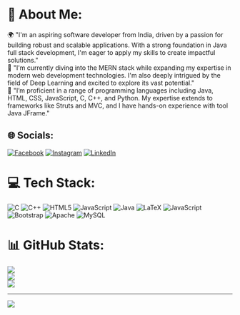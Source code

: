 # 💫 About Me:
🌍 "I'm an aspiring software developer from India, driven by a passion for building robust and scalable applications. With a strong foundation in Java full stack development, I'm eager to apply my skills to create impactful solutions."<br>🔭 "I'm currently diving into the MERN stack while expanding my expertise in modern web development technologies. I'm also deeply intrigued by the field of Deep Learning and excited to explore its vast potential."<br>🤖 "I’m proficient in a range of programming languages including Java, HTML, CSS, JavaScript, C, C++, and Python. My expertise extends to frameworks like Struts and MVC, and I have hands-on experience with tool Java JFrame."


## 🌐 Socials:
[![Facebook](https://img.shields.io/badge/Facebook-%231877F2.svg?logo=Facebook&logoColor=white)](https://facebook.com/https://www.facebook.com/profile.php?id=100011330305502) [![Instagram](https://img.shields.io/badge/Instagram-%23E4405F.svg?logo=Instagram&logoColor=white)](https://instagram.com/https://www.instagram.com/abhirami__sasikumar/) [![LinkedIn](https://img.shields.io/badge/LinkedIn-%230077B5.svg?logo=linkedin&logoColor=white)](https://linkedin.com/in/https://www.linkedin.com/in/abhirami-sasikumar-/) 

# 💻 Tech Stack:
![C](https://img.shields.io/badge/c-%2300599C.svg?style=for-the-badge&logo=c&logoColor=white) ![C++](https://img.shields.io/badge/c++-%2300599C.svg?style=for-the-badge&logo=c%2B%2B&logoColor=white) ![HTML5](https://img.shields.io/badge/html5-%23E34F26.svg?style=for-the-badge&logo=html5&logoColor=white) ![JavaScript](https://img.shields.io/badge/javascript-%23323330.svg?style=for-the-badge&logo=javascript&logoColor=%23F7DF1E) ![Java](https://img.shields.io/badge/java-%23ED8B00.svg?style=for-the-badge&logo=openjdk&logoColor=white) ![LaTeX](https://img.shields.io/badge/latex-%23008080.svg?style=for-the-badge&logo=latex&logoColor=white) ![JavaScript](https://img.shields.io/badge/javascript-%23323330.svg?style=for-the-badge&logo=javascript&logoColor=%23F7DF1E) ![Bootstrap](https://img.shields.io/badge/bootstrap-%238511FA.svg?style=for-the-badge&logo=bootstrap&logoColor=white) ![Apache](https://img.shields.io/badge/apache-%23D42029.svg?style=for-the-badge&logo=apache&logoColor=white) ![MySQL](https://img.shields.io/badge/mysql-4479A1.svg?style=for-the-badge&logo=mysql&logoColor=white)
# 📊 GitHub Stats:
![](https://github-readme-stats.vercel.app/api?username=abhirami-sasikumar&theme=dark&hide_border=false&include_all_commits=false&count_private=false)<br/>
![](https://github-readme-streak-stats.herokuapp.com/?user=abhirami-sasikumar&theme=dark&hide_border=false)<br/>
![](https://github-readme-stats.vercel.app/api/top-langs/?username=abhirami-sasikumar&theme=dark&hide_border=false&include_all_commits=false&count_private=false&layout=compact)

---
[![](https://visitcount.itsvg.in/api?id=abhirami-sasikumar&icon=0&color=0)](https://visitcount.itsvg.in)

<!-- Proudly created with GPRM ( https://gprm.itsvg.in ) -->
